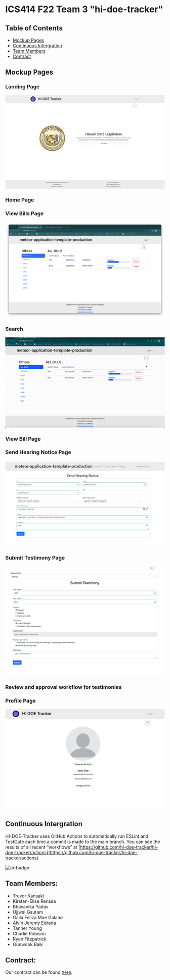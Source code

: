 # ICS414 F22 Team 3 "hi-doe-tracker"

## Table of Contents

* [Mockup Pages](#mockup-pages)
* [Continuous Intergration](#continuous-intergration)
* [Team Members](#team-members)
* [Contract](#contract)

## Mockup Pages

### Landing Page
<img class="ui large image" src="images/landing.png">

### Home Page

### View Bills Page
<img class="ui large image" src="images/ViewBills.png">

### Search
<img class="ui large image" src="images/Search.gif">

### View Bill Page

### Send Hearing Notice Page
<img class="ui large image" src="images/HearingNotice.png">

### Submit Testimony Page
<img class="ui large image" src="images/SubmitTestimony.png">

### Review and approval workflow for testimonies

### Profile Page
<img class="ui large image" src="images/Profile.png">

## Continuous Intergration
HI-DOE-Tracker uses GitHub Actions to automatically run ESLint and TestCafe each time a commit is made to the main branch. You can see the results of all recent “workflows” at [https://github.com/hi-doe-tracker/hi-doe-tracker/actions](https://github.com/hi-doe-tracker/hi-doe-tracker/actions).

![ci-badge](https://github.com/hi-doe-tracker/hi-doe-tracker/actions/workflows/ci.yml/badge.svg)

## Team Members:

- Trevor Kansaki
- Kirsten-Elise Rensaa
- Bhavanika Yadav
- Ujjwal Gautam
- Gaila Feliza Mae Galano
- Alvin Jeremy Edrada
- Tanner Young
- Charlie Robison
- Ryan Fitzpatrick
- Gunwook Baik

## Contract:
Our contract can be found [here](https://docs.google.com/document/d/1LmFmwsgEDfUC2oPU8WfnxhdM-HfBvE7AS4HScb7kDkc/edit?usp=sharing).

